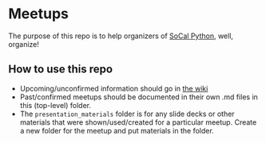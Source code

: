 # Meetups

The purpose of this repo is to help organizers of [SoCal Python](http://meetup.com/socalpython), well, organize! 

## How to use this repo

* Upcoming/unconfirmed information should go in [the wiki](https://github.com/estherbester/meetups/wiki/Future-Meetups)
* Past/confirmed meetups should be documented in their own .md files in this (top-level) folder.
* The ``presentation_materials`` folder is for any slide decks or other materials that were shown/used/created for a particular meetup. Create a new folder for the meetup and put materials in the folder. 

